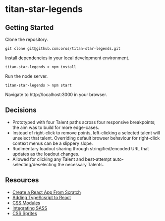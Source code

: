 # titan-star-legends

## Getting Started

Clone the repository.

```
git clone git@github.com:oros/titan-star-legends.git
```

Install dependencies in your local development environment.

```
titan-star-legends > npm install
```

Run the node server.

```
titan-star-legends > npm start
```

Navigate to http://localhost:3000 in your browser.

## Decisions
- Prototyped with four Talent paths across four responsive breakpoints; the aim was to build for more edge-cases.
- Instead of right-click to remove points, left-clicking a selected talent will unselect that talent. Overriding default browser behaviour for right-click context menus can be a slippery slope.
- Rudimentary loadout sharing through stringified/encoded URL that updates as the loadout changes.
- Allowed for clicking any Talent and best-attempt auto-selecting/deselecting the necessary Talents.

## Resources
- [Create a React App From Scratch](https://blog.usejournal.com/creating-a-react-app-from-scratch-f3c693b84658)
- [Adding TypeScsript to React](https://www.typescriptlang.org/docs/handbook/react-&-webpack.html)
- [CSS Modules](https://programmingwithmosh.com/react/css-modules-react/)
- [Integrating SASS](https://scotch.io/starters/react/adding-sass-to-create-react-app-applications)
- [CSS Sprites](https://css-tricks.com/css-sprites/)
